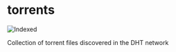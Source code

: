 torrents 
========
![Indexed](https://img.shields.io/badge/indexed-157922-blue)

Collection of torrent files discovered in the DHT network
